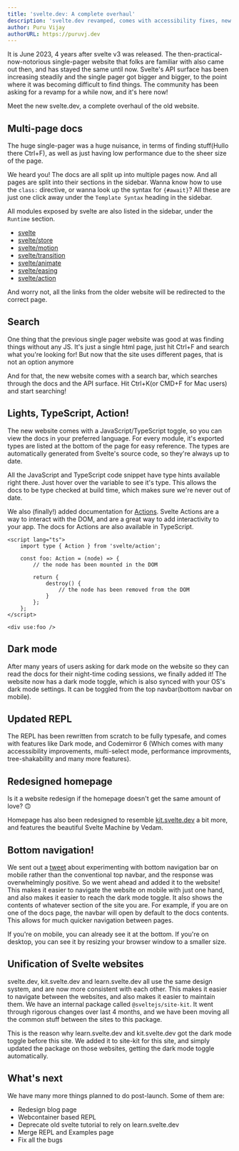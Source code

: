 ```yaml
---
title: 'svelte.dev: A complete overhaul'
description: 'svelte.dev revamped, comes with accessibility fixes, new features and bottom navbar'
author: Puru Vijay
authorURL: https://puruvj.dev
---
```


It is June 2023, 4 years after svelte v3 was released. The then-practical-now-notorious single-pager website that folks are familiar with also came out then, and has stayed the same until now. Svelte's API surface has been increasing steadily and the single pager got bigger and bigger, to the point where it was becoming difficult to find things. The community has been asking for a revamp for a while now, and it's here now!

Meet the new svelte.dev, a complete overhaul of the old website.

## Multi-page docs

The huge single-pager was a huge nuisance, in terms of finding stuff(Hullo there Ctrl+F), as well as just having low performance due to the sheer size of the page.

We heard you! The docs are all split up into multiple pages now. And all pages are split into their sections in the sidebar. Wanna know how to use the `class:` directive, or wanna look up the syntax for `{#await}`? All these are just one click away under the `Template Syntax` heading in the sidebar.

All modules exposed by svelte are also listed in the sidebar, under the `Runtime` section.

- [svelte](/docs/svelte)
- [svelte/store](/docs/svelte/store)
- [svelte/motion](/docs/svelte/motion)
- [svelte/transition](/docs/svelte/transition)
- [svelte/animate](/docs/svelte/animate)
- [svelte/easing](/docs/svelte/easing)
- [svelte/action](/docs/svelte/action)

And worry not, all the links from the older website will be redirected to the correct page.

## Search

One thing that the previous single pager website was good at was finding things without any JS. It's just a single html page, just hit <kbr>Ctrl+F</kbr> and search what you're looking for! But now that the site uses different pages, that is not an option anymore

And for that, the new website comes with a search bar, which searches through the docs and the API surface. Hit Ctrl+K(or CMD+F for Mac users) and start searching!

## Lights, TypeScript, Action!

The new website comes with a JavaScript/TypeScript toggle, so you can view the docs in your preferred language. For every module, it's exported types are listed at the bottom of the page for easy reference. The types are automatically generated from Svelte's source code, so they're always up to date.

All the JavaScript and TypeScript code snippet have type hints available right there. Just hover over the variable to see it's type. This allows the docs to be type checked at build time, which makes sure we're never out of date.

We also (finally!) added documentation for [Actions](/docs/svelte-action). Svelte Actions are a way to interact with the DOM, and are a great way to add interactivity to your app. The docs for Actions are also available in TypeScript.

```svelte
<script lang="ts">
	import type { Action } from 'svelte/action';

	const foo: Action = (node) => {
		// the node has been mounted in the DOM

		return {
			destroy() {
				// the node has been removed from the DOM
			}
		};
	};
</script>

<div use:foo />
```

## Dark mode

After many years of users asking for dark mode on the website so they can read the docs for their night-time coding sessions, we finally added it! The website now has a dark mode toggle, which is also synced with your OS's dark mode settings. It can be toggled from the top navbar(bottom navbar on mobile).

## Updated REPL

The REPL has been rewritten from scratch to be fully typesafe, and comes with features like Dark mode, and Codemirror 6 (Which comes with many accesssibility improvements, multi-select mode, performance improvments, tree-shakability and many more features).

## Redesigned homepage

Is it a website redesign if the homepage doesn't get the same amount of love? 🙃

Homepage has also been redesigned to resemble [kit.svelte.dev](https://kit.svelte.dev) a bit more, and features the beautiful Svelte Machine by Vedam.

## Bottom navigation!

We sent out a [tweet](https://twitter.com/Rich_Harris/status/1664712880791404546) about experimenting with bottom navigation bar on mobile rather than the conventional top navbar, and the response was overwhelmingly positive. So we went ahead and added it to the website! This makes it easier to navigate the website on mobile with just one hand, and also makes it easier to reach the dark mode toggle. It also shows the contents of whatever section of the site you are. For example, if you are on one of the docs page, the navbar will open by default to the docs contents. This allows for much quicker navigation between pages.

If you're on mobile, you can already see it at the bottom. If you're on desktop, you can see it by resizing your browser window to a smaller size.

## Unification of Svelte websites

svelte.dev, kit.svelte.dev and learn.svelte.dev all use the same design system, and are now more consistent with each other. This makes it easier to navigate between the websites, and also makes it easier to maintain them. We have an internal package called `@sveltejs/site-kit`. It went through rigorous changes over last 4 months, and we have been moving all the common stuff between the sites to this package.

This is the reason why learn.svelte.dev and kit.svelte.dev got the dark mode toggle before this site. We added it to site-kit for this site, and simply updated the package on those websites, getting the dark mode toggle automatically.

## What's next

We have many more things planned to do post-launch. Some of them are:

- Redesign blog page
- Webcontainer based REPL
- Deprecate old svelte tutorial to rely on learn.svelte.dev
- Merge REPL and Examples page
- Fix all the bugs
